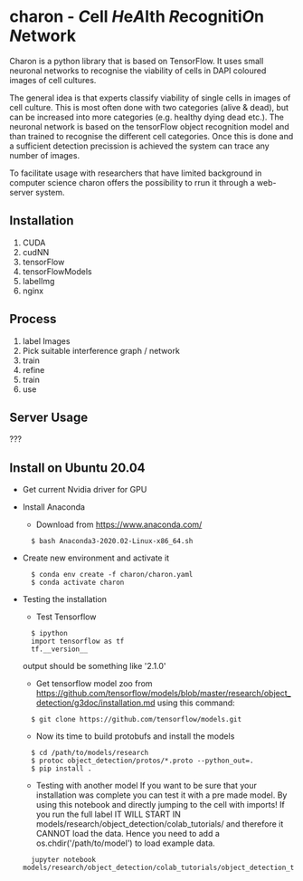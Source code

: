 # charon - *C*ell *H*e*A*lth *R*ecogniti*O*n *N*etwork
Charon is a python library that is based on TensorFlow. It uses small neuronal networks to recognise the viability of cells in DAPI coloured images of cell cultures.

The general idea is that experts classify viability of single cells in images of cell culture. This is most often done with two categories (alive & dead), but can be increased into more categories (e.g. healthy dying dead etc.). The neuronal network is based on the tensorFlow object recognition model and than trained to recognise the different cell categories. Once this is done and a sufficient detection precission is achieved the system can trace any number of images.

To facilitate usage with researchers that have limited background in computer science charon offers the possibility to rrun it through a web-server system.

## Installation

1.  CUDA 
2.  cudNN 
3.  tensorFlow 
4.  tensorFlowModels
5.  labelImg
6.  nginx


## Process
1.  label Images
2.  Pick suitable interference graph / network
3.  train
4.  refine
5.  train
6.  use

## Server Usage
 ???

## Install on Ubuntu 20.04

* Get current Nvidia driver for GPU
* Install Anaconda 
  * Download from https://www.anaconda.com/
  ```
    $ bash Anaconda3-2020.02-Linux-x86_64.sh 
  ```
* Create new environment and activate it
  ```
    $ conda env create -f charon/charon.yaml 
    $ conda activate charon   
  ```
* Testing the installation
  * Test Tensorflow
  ```
    $ ipython
    import tensorflow as tf    
    tf.__version__  
  ```
  output should be something like '2.1.0'


  * Get tensorflow model zoo from https://github.com/tensorflow/models/blob/master/research/object_detection/g3doc/installation.md using this command:
  ```
    $ git clone https://github.com/tensorflow/models.git
  ```
  * Now its time to build protobufs and install the models
  ```
    $ cd /path/to/models/research
    $ protoc object_detection/protos/*.proto --python_out=.
    $ pip install .

  ```
  * Testing with another model
    If you want to be sure that your installation was complete you can test it with a pre made
    model. By using this notebook and directly jumping to the cell with imports! If you run the full
    label IT WILL START IN models/research/object_detection/colab_tutorials/ and therefore it CANNOT load the data. Hence you need to add a os.chdir('/path/to/model') to load example data.
  ```
    jupyter notebook models/research/object_detection/colab_tutorials/object_detection_tutorial.ipynb 
  ```




